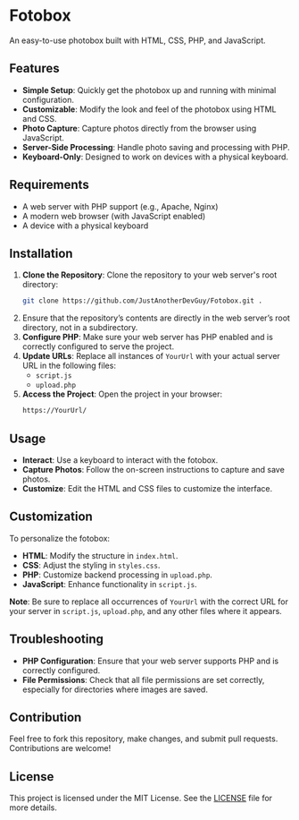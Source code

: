 # Fotobox

An easy-to-use photobox built with HTML, CSS, PHP, and JavaScript.

## Features
- **Simple Setup**: Quickly get the photobox up and running with minimal configuration.
- **Customizable**: Modify the look and feel of the photobox using HTML and CSS.
- **Photo Capture**: Capture photos directly from the browser using JavaScript.
- **Server-Side Processing**: Handle photo saving and processing with PHP.
- **Keyboard-Only**: Designed to work on devices with a physical keyboard.

## Requirements
- A web server with PHP support (e.g., Apache, Nginx)
- A modern web browser (with JavaScript enabled)
- A device with a physical keyboard

## Installation
1. **Clone the Repository**: Clone the repository to your web server's root directory:
   ```bash
   git clone https://github.com/JustAnotherDevGuy/Fotobox.git .
   ```
2. Ensure that the repository’s contents are directly in the web server’s root directory, not in a subdirectory.
3. **Configure PHP**: Make sure your web server has PHP enabled and is correctly configured to serve the project.
4. **Update URLs**: Replace all instances of `YourUrl` with your actual server URL in the following files:
   - `script.js`
   - `upload.php`
5. **Access the Project**: Open the project in your browser:
   ```bash
   https://YourUrl/
   ```

## Usage
- **Interact**: Use a keyboard to interact with the fotobox.
- **Capture Photos**: Follow the on-screen instructions to capture and save photos.
- **Customize**: Edit the HTML and CSS files to customize the interface.

## Customization
To personalize the fotobox:
- **HTML**: Modify the structure in `index.html`.
- **CSS**: Adjust the styling in `styles.css`.
- **PHP**: Customize backend processing in `upload.php`.
- **JavaScript**: Enhance functionality in `script.js`.

**Note**: Be sure to replace all occurrences of `YourUrl` with the correct URL for your server in `script.js`, `upload.php`, and any other files where it appears.

## Troubleshooting
- **PHP Configuration**: Ensure that your web server supports PHP and is correctly configured.
- **File Permissions**: Check that all file permissions are set correctly, especially for directories where images are saved.

## Contribution
Feel free to fork this repository, make changes, and submit pull requests. Contributions are welcome!

## License
This project is licensed under the MIT License. See the [LICENSE](LICENSE) file for more details.
```
